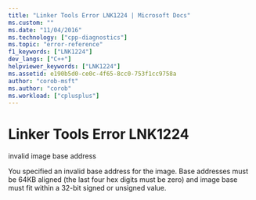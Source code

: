 ```yaml
---
title: "Linker Tools Error LNK1224 | Microsoft Docs"
ms.custom: ""
ms.date: "11/04/2016"
ms.technology: ["cpp-diagnostics"]
ms.topic: "error-reference"
f1_keywords: ["LNK1224"]
dev_langs: ["C++"]
helpviewer_keywords: ["LNK1224"]
ms.assetid: e190b5d0-ce0c-4f65-8cc0-753f1cc9758a
author: "corob-msft"
ms.author: "corob"
ms.workload: ["cplusplus"]
---
```

# Linker Tools Error LNK1224
invalid image base address  
  
 You specified an invalid base address for the image. Base addresses must be 64KB aligned (the last four hex digits must be zero) and image base must fit within a 32-bit signed or unsigned value.